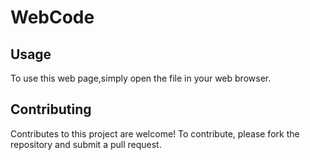 # WebCode

## Usage 
To use this web page,simply open the file in your web browser.

## Contributing
Contributes to this project are welcome! To contribute, please fork the repository and submit a pull request.
